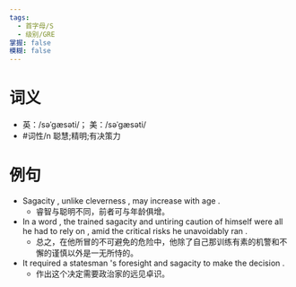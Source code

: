 ```yaml
---
tags:
  - 首字母/S
  - 级别/GRE
掌握: false
模糊: false
---
```

# 词义
- 英：/səˈɡæsəti/； 美：/səˈɡæsəti/
- #词性/n  聪慧;精明;有决策力
# 例句
- Sagacity , unlike cleverness , may increase with age .
	- 睿智与聪明不同，前者可与年龄俱增。
- In a word , the trained sagacity and untiring caution of himself were all he had to rely on , amid the critical risks he unavoidably ran .
	- 总之，在他所冒的不可避免的危险中，他除了自己那训练有素的机警和不懈的谨慎以外是一无所恃的。
- It required a statesman 's foresight and sagacity to make the decision .
	- 作出这个决定需要政治家的远见卓识。
